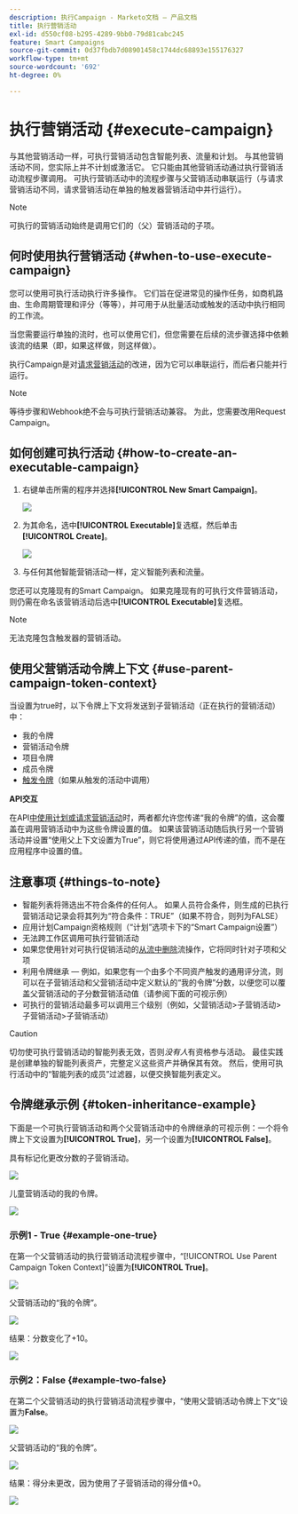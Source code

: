 ```yaml
---
description: 执行Campaign - Marketo文档 — 产品文档
title: 执行营销活动
exl-id: d550cf08-b295-4289-9bb0-79d81cabc245
feature: Smart Campaigns
source-git-commit: 0d37fbdb7d08901458c1744dc68893e155176327
workflow-type: tm+mt
source-wordcount: '692'
ht-degree: 0%

---
```


# 执行营销活动 {#execute-campaign}

与其他营销活动一样，可执行营销活动包含智能列表、流量和计划。 与其他营销活动不同，您实际上并不计划或激活它。 它只能由其他营销活动通过执行营销活动流程步骤调用。 可执行营销活动中的流程步骤与父营销活动串联运行（与请求营销活动不同，请求营销活动在单独的触发器营销活动中并行运行）。

>[!NOTE]
>
>可执行的营销活动始终是调用它们的（父）营销活动的子项。

## 何时使用执行营销活动 {#when-to-use-execute-campaign}

您可以使用可执行活动执行许多操作。 它们旨在促进常见的操作任务，如商机路由、生命周期管理和评分（等等），并可用于从批量活动或触发的活动中执行相同的工作流。

当您需要运行单独的流时，也可以使用它们，但您需要在后续的流步骤选择中依赖该流的结果（即，如果这样做，则这样做）。

执行Campaign是对[请求营销活动](/help/marketo/product-docs/core-marketo-concepts/smart-campaigns/flow-actions/request-campaign.md)的改进，因为它可以串联运行，而后者只能并行运行。

>[!NOTE]
>
>等待步骤和Webhook绝不会与可执行营销活动兼容。 为此，您需要改用Request Campaign。

## 如何创建可执行活动 {#how-to-create-an-executable-campaign}

1. 右键单击所需的程序并选择&#x200B;**[!UICONTROL New Smart Campaign]**。

   ![](assets/execute-campaign-1.png)

1. 为其命名，选中&#x200B;**[!UICONTROL Executable]**&#x200B;复选框，然后单击&#x200B;**[!UICONTROL Create]**。

   ![](assets/execute-campaign-2.png)

1. 与任何其他智能营销活动一样，定义智能列表和流量。

您还可以克隆现有的Smart Campaign。 如果克隆现有的可执行文件营销活动，则仍需在命名该营销活动后选中&#x200B;**[!UICONTROL Executable]**&#x200B;复选框。

>[!NOTE]
>
>无法克隆包含触发器的营销活动。

## 使用父营销活动令牌上下文 {#use-parent-campaign-token-context}

当设置为true时，以下令牌上下文将发送到子营销活动（正在执行的营销活动）中：

* 我的令牌
* 营销活动令牌
* 项目令牌
* 成员令牌
* [触发令牌](/help/marketo/product-docs/marketo-sales-insight/msi-for-salesforce/features/tabs-in-the-msi-panel/interesting-moments/trigger-tokens-for-interesting-moments.md)（如果从触发的活动中调用）

**API交互**

在API[中使用计划或请求营销活动](https://experienceleague.adobe.com/en/docs/marketo-developer/marketo/rest/assets/smart-campaigns#batch)时，两者都允许您传递“我的令牌”的值，这会覆盖在调用营销活动中为这些令牌设置的值。 如果该营销活动随后执行另一个营销活动并设置“使用父上下文设置为True”，则它将使用通过API传递的值，而不是在应用程序中设置的值。

## 注意事项 {#things-to-note}

* 智能列表将筛选出不符合条件的任何人。 如果人员符合条件，则生成的已执行营销活动记录会将其列为“符合条件：TRUE”（如果不符合，则列为FALSE）
* 应用计划Campaign资格规则（“计划”选项卡下的“Smart Campaign设置”）
* 无法跨工作区调用可执行营销活动
* 如果您使用针对可执行促销活动的[从流中删除](/help/marketo/product-docs/core-marketo-concepts/smart-campaigns/flow-actions/remove-from-flow.md)流操作，它将同时针对子项和父项
* 利用令牌继承 — 例如，如果您有一个由多个不同资产触发的通用评分流，则可以在子营销活动和父营销活动中定义默认的“我的令牌”分数，以便您可以覆盖父营销活动的子分数营销活动值（请参阅下面的可视示例）
* 可执行的营销活动最多可以调用三个级别（例如，父营销活动>子营销活动>子营销活动>子营销活动）

>[!CAUTION]
>
>切勿使可执行营销活动的智能列表无效，否则&#x200B;_没有人_&#x200B;有资格参与活动。 最佳实践是创建单独的智能列表资产，完整定义这些资产并确保其有效。 然后，使用可执行活动中的“智能列表的成员”过滤器，以便交换智能列表定义。

## 令牌继承示例 {#token-inheritance-example}

下面是一个可执行营销活动和两个父营销活动中的令牌继承的可视示例：一个将令牌上下文设置为&#x200B;**[!UICONTROL True]**，另一个设置为&#x200B;**[!UICONTROL False]**。

具有标记化更改分数的子营销活动。

![](assets/execute-campaign-3.png)

儿童营销活动的我的令牌。

![](assets/execute-campaign-4.png)

### 示例1 - True {#example-one-true}

在第一个父营销活动的执行营销活动流程步骤中，“[!UICONTROL Use Parent Campaign Token Context]”设置为&#x200B;**[!UICONTROL True]**。

![](assets/execute-campaign-5.png)

父营销活动的“我的令牌”。

![](assets/execute-campaign-6.png)

结果：分数变化了+10。

![](assets/execute-campaign-7.png)

### 示例2：False {#example-two-false}

在第二个父营销活动的执行营销活动流程步骤中，“使用父营销活动令牌上下文”设置为&#x200B;**False**。

![](assets/execute-campaign-8.png)

父营销活动的“我的令牌”。

![](assets/execute-campaign-9.png)

结果：得分未更改，因为使用了子营销活动的得分值+0。

![](assets/execute-campaign-10.png)
